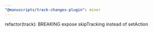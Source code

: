 ```yaml
---
"@manuscripts/track-changes-plugin": minor
---
```


refactor(track): BREAKING expose skipTracking instead of setAction
